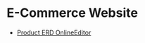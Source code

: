 # E-Commerce Website

- [Product ERD OnlineEditor](https://www.mermaidchart.com/app/projects/a361ddde-5d1b-4959-93e0-c6c6df48e3c0/diagrams/9a33ac08-c1a0-4295-a0b6-9953ecefa5d2/version/v0.1/edit)
